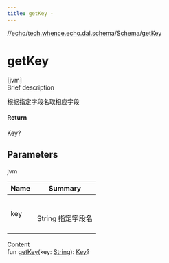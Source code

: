 ```yaml
---
title: getKey -
---
```

//[echo](../../index.md)/[tech.whence.echo.dal.schema](../index.md)/[Schema](index.md)/[getKey](get-key.md)



# getKey  
[jvm]  
Brief description  


根据指定字段名取相应字段



#### Return  


Key?



## Parameters  
  
jvm  
  
|  Name|  Summary| 
|---|---|
| key| <br><br>String 指定字段名<br><br>
  
  
Content  
fun [getKey](get-key.md)(key: [String](https://kotlinlang.org/api/latest/jvm/stdlib/kotlin/-string/index.html)): [Key](../../tech.whence.echo.dal.schema.key/-key/index.md)?  



